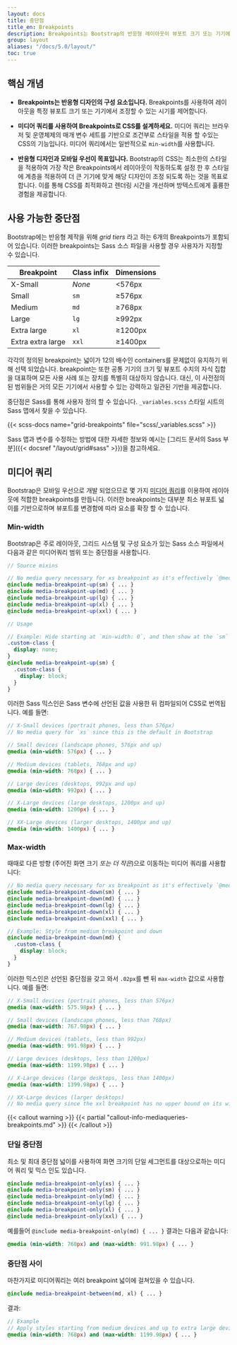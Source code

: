 ```yaml
---
layout: docs
title: 중단점
title_en: Breakpoints
description: Breakpoints는 Bootstrap의 반응형 레이아웃이 뷰포트 크기 또는 기기에서 어떻게 작동 할지 결정하는 사용자가 정의 가능한 넓이입니다.
group: layout
aliases: "/docs/5.0/layout/"
toc: true
---
```


## 핵심 개념

- **Breakpoints는 반응형 디자인의 구성 요소입니다.** Breakpoints를 사용하여 레이아웃을 특정 뷰포트 크기 또는 기기에서 조정할 수 있는 시기를 제어합니다.

- **미디어 쿼리를 사용하여 Breakpoints로 CSS를 설계하세요.** 미디어 쿼리는 브라우저 및 운영체제의 매개 변수 세트를 기반으로 조건부로 스타일을 적용 할 수있는 CSS의 기능입니다. 미디어 쿼리에서는 일반적으로 `min-width`를 사용합니다.

- **반응형 디자인과 모바일 우선이 목표입니다.** Bootstrap의 CSS는 최소한의 스타일을 적용하여 가장 작은 Breakpoints에서 레이아웃이 작동하도록 설정 한 후 스타일에 계층을 적용하여 더 큰 기기에 맞게 해당 디자인이 조정 되도록 하는 것을 목표로 합니다. 이를 통해 CSS를 최적화하고 렌더링 시간을 개선하며 방텍스트에게 훌륭한 경험을 제공합니다.

## 사용 가능한 중단점

Bootstrap에는 반응형 제작을 위해 _grid tiers_ 라고 하는 6개의 Breakpoints가 포함되어 있습니다. 이러한 breakpoints는 Sass 소스 파일을 사용할 경우 사용자가 지정할 수 있습니다.

<table class="table">
  <thead>
    <tr>
      <th>Breakpoint</th>
      <th>Class infix</th>
      <th>Dimensions</th>
    </tr>
  </thead>
  <tbody>
    <tr>
      <td>X-Small</td>
      <td><em>None</em></td>
      <td>&lt;576px</td>
    </tr>
    <tr>
      <td>Small</td>
      <td><code>sm</code></td>
      <td>&ge;576px</td>
    </tr>
    <tr>
      <td>Medium</td>
      <td><code>md</code></td>
      <td>&ge;768px</td>
    </tr>
    <tr>
      <td>Large</td>
      <td><code>lg</code></td>
      <td>&ge;992px</td>
    </tr>
    <tr>
      <td>Extra large</td>
      <td><code>xl</code></td>
      <td>&ge;1200px</td>
    </tr>
    <tr>
      <td>Extra extra large</td>
      <td><code>xxl</code></td>
      <td>&ge;1400px</td>
    </tr>
  </tbody>
</table>

각각의 정의된 breakpoint는 넓이가 12의 배수인 containers를 문제없이 유지하기 위해 선택 되었습니다. breakpoint는 또한 공통 기기의 크기 및 뷰포트 수치의 자식 집합을 대표하며 모든 사용 사례 또는 장치를 특별히 대상하지 않습니다. 대신, 이 사전정의된 범위들은 거의 모든 기기에서 사용할 수 있는 강력하고 일관된 기반을 제공합니다.

중단점은 Sass를 통해 사용자 정의 할 수 있습니다. `_variables.scss` 스타일 시트의 Sass 맵에서 찾을 수 있습니다.

{{< scss-docs name="grid-breakpoints" file="scss/_variables.scss" >}}

Sass 맵과 변수를 수정하는 방법에 대한 자세한 정보와 예시는 [그리드 문서의 Sass 부분]({{< docsref "/layout/grid#sass" >}})을 참고하세요.

## 미디어 쿼리

Bootstrap은 모바일 우선으로 개발 되었으므로 몇 가지 [미디어 쿼리](https://developer.mozilla.org/en-US/docs/Web/CSS/Media_Queries/Using_media_queries)를 이용하여 레이아웃에 적합한 breakpoints를 만듭니다. 이러한 breakpoints는 대부분 최소 뷰포트 넓이를 기반으로하며 뷰포트를 변경함에 따라 요소를 확장 할 수 있습니다.

### Min-width

Bootstrap은 주로 레이아웃, 그리드 시스템 및 구성 요소가 있는 Sass 소스 파일에서 다음과 같은 미디어쿼리 범위 또는 중단점을 사용합니다.

```scss
// Source mixins

// No media query necessary for xs breakpoint as it's effectively `@media (min-width: 0) { ... }`
@include media-breakpoint-up(sm) { ... }
@include media-breakpoint-up(md) { ... }
@include media-breakpoint-up(lg) { ... }
@include media-breakpoint-up(xl) { ... }
@include media-breakpoint-up(xxl) { ... }

// Usage

// Example: Hide starting at `min-width: 0`, and then show at the `sm` breakpoint
.custom-class {
  display: none;
}
@include media-breakpoint-up(sm) {
  .custom-class {
    display: block;
  }
}
```
이러한 Sass 믹스인은 Sass 변수에 선언된 값을 사용한 뒤 컴파일되어 CSS로 번역됩니다. 예를 들면:

```scss
// X-Small devices (portrait phones, less than 576px)
// No media query for `xs` since this is the default in Bootstrap

// Small devices (landscape phones, 576px and up)
@media (min-width: 576px) { ... }

// Medium devices (tablets, 768px and up)
@media (min-width: 768px) { ... }

// Large devices (desktops, 992px and up)
@media (min-width: 992px) { ... }

// X-Large devices (large desktops, 1200px and up)
@media (min-width: 1200px) { ... }

// XX-Large devices (larger desktops, 1400px and up)
@media (min-width: 1400px) { ... }
```

### Max-width

때때로 다른 방향 (주어진 화면 크기 *또는 더 작은*)으로 이동하는 미디어 쿼리를 사용합니다:

```scss
// No media query necessary for xs breakpoint as it's effectively `@media (max-width: 0) { ... }`
@include media-breakpoint-down(sm) { ... }
@include media-breakpoint-down(md) { ... }
@include media-breakpoint-down(lg) { ... }
@include media-breakpoint-down(xl) { ... }
@include media-breakpoint-down(xxl) { ... }

// Example: Style from medium breakpoint and down
@include media-breakpoint-down(md) {
  .custom-class {
    display: block;
  }
}
```
이러한 믹스인은 선언된 중단점을 갖고 와서 `.02px`를 뺀 뒤 `max-width` 값으로 사용합니다. 예를 들면:

```scss
// X-Small devices (portrait phones, less than 576px)
@media (max-width: 575.98px) { ... }

// Small devices (landscape phones, less than 768px)
@media (max-width: 767.98px) { ... }

// Medium devices (tablets, less than 992px)
@media (max-width: 991.98px) { ... }

// Large devices (desktops, less than 1200px)
@media (max-width: 1199.98px) { ... }

// X-Large devices (large desktops, less than 1400px)
@media (max-width: 1399.98px) { ... }

// XX-Large devices (larger desktops)
// No media query since the xxl breakpoint has no upper bound on its width
```

{{< callout warning >}}
{{< partial "callout-info-mediaqueries-breakpoints.md" >}}
{{< /callout >}}

### 단일 중단점

최소 및 최대 중단점 넓이를 사용하여 화면 크기의 단일 세그먼트를 대상으로하는 미디어 쿼리 및 믹스 인도 있습니다.

```scss
@include media-breakpoint-only(xs) { ... }
@include media-breakpoint-only(sm) { ... }
@include media-breakpoint-only(md) { ... }
@include media-breakpoint-only(lg) { ... }
@include media-breakpoint-only(xl) { ... }
@include media-breakpoint-only(xxl) { ... }
```

예를들어 `@include media-breakpoint-only(md) { ... }` 결과는 다음과 같습니다:

```scss
@media (min-width: 768px) and (max-width: 991.98px) { ... }
```

### 중단점 사이

마찬가지로 미디어쿼리는 여러 breakpoint 넓이에 걸쳐있을 수 있습니다.

```scss
@include media-breakpoint-between(md, xl) { ... }
```

결과:

```scss
// Example
// Apply styles starting from medium devices and up to extra large devices
@media (min-width: 768px) and (max-width: 1199.98px) { ... }
```
